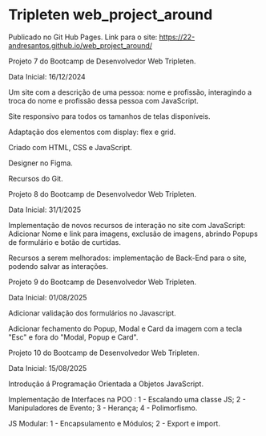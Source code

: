 # Tripleten web_project_around

Publicado no Git Hub Pages.
Link para o site: https://22-andresantos.github.io/web_project_around/

Projeto 7 do Bootcamp de Desenvolvedor Web Tripleten.

Data Inicial: 16/12/2024

Um site com a descrição de uma pessoa: nome e profissão, interagindo a troca do nome e profissão dessa pessoa com JavaScript.

Site responsivo para todos os tamanhos de telas disponíveis.

Adaptação dos elementos com display: flex e grid.

Criado com HTML, CSS e JavaScript.

Designer no Figma.

Recursos do Git.

Projeto 8 do Bootcamp de Desenvolvedor Web Tripleten.

Data Inicial: 31/1/2025

Implementação de novos recursos de interação no site com JavaScript:
Adicionar Nome e link para imagens, exclusão de imagens, abrindo Popups de formulário e botão de curtidas.

Recursos a serem melhorados:
implementação de Back-End para o site, podendo salvar as interações.

Projeto 9 do Bootcamp de Desenvolvedor Web Tripleten.

Data Inicial: 01/08/2025

Adicionar validação dos formulários no Javascript.

Adicionar fechamento do Popup, Modal e Card da imagem com a tecla "Esc" e fora do "Modal, Popup e Card".

Projeto 10 do Bootcamp de Desenvolvedor Web Tripleten.

Data Inicial: 15/08/2025

Introdução á Programação Orientada a Objetos JavaScript.

Implementação de Interfaces na POO :
1 - Escalando uma classe JS;
2 - Manipuladores de Evento;
3 - Herança;
4 - Polimorfismo.

JS Modular:
1 - Encapsulamento e Módulos;
2 - Export e import.
